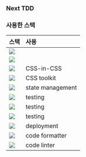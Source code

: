 ### Next TDD

### 사용한 스택

| 스택                                                                                                                   | 사용             |
| :--------------------------------------------------------------------------------------------------------------------- | :--------------- |
| <img src="https://img.shields.io/badge/typescript-3178C6?style=for-the-badge&logo=typescript&logoColor=white">         |                  |
| <img src="https://img.shields.io/badge/nextjs-000000?style=for-the-badge&logo=nextjs&logoColor=white">                 |                  |
| <img src="https://img.shields.io/badge/sass-CC6699?style=for-the-badge&logo=sass&logoColor=white">                     | CSS-in-CSS       |
| <img src="https://img.shields.io/badge/bootstrap-7952B3?style=for-the-badge&logo=bootstrap&logoColor=white">           | CSS toolkit      |
| <img src="https://img.shields.io/badge/jotai-black?style=for-the-badge&logo=jotai&logoColor=white">                    | state management |
| <img src="https://img.shields.io/badge/testinglibrary-E33332?style=for-the-badge&logo=testinglibrary&logoColor=white"> | testing          |
| <img src="https://img.shields.io/badge/jest-C21325?style=for-the-badge&logo=jest&logoColor=white">                     | testing          |
| <img src="https://img.shields.io/badge/cypress-17202C?style=for-the-badge&logo=cypress&logoColor=white">               | testing          |
| <img src="https://img.shields.io/badge/amazons3-569A31?style=for-the-badge&logo=amazons3&logoColor=white">             | deployment       |
| <img src="https://img.shields.io/badge/prettier-F7B93E?style=for-the-badge&logo=prettier&logoColor=white">             | code formatter   |
| <img src="https://img.shields.io/badge/eslint-4B32C3?style=for-the-badge&logo=eslint&logoColor=white">                 | code linter      |
